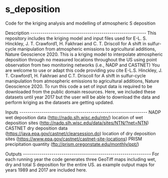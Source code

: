 # s_deposition
Code for the kriging analysis and modelling of atmospheric S deposition

Description ---------------------------------------------------------
This repository includes the kriging model and input files used for E-L. S. Hinckley,
J. T. Crawford1, H. Fakhraei and C. T. Driscoll for A shift in sulfur-cycle manipulation from
atmospheric emissions to agricultural additions, Nature Geoscience 2020. This is a kriging model to
interpolate atmospheric deposition through no measured locations throughout the US using point observation
from two monitoring networks (i.e., NADP and CASTNET)
You are welcome to use or adapt this code providing you cite
E-L.S. Hinckley, J. T. Crawford1, H. Fakhraei and C.T. Driscoll for A shift in sulfur-cycle manipulation from
atmospheric emissions to agricultural additions, Nature Geoscience 2020.
To run this code a set of input data is required to be downloaded from the public domain resources.
Here, we included these datasets until year 2017 but the user will be able to download the data and
perform kriging as the datasets are getting updated.

Inputs ---------------------------------------------------------------
NADP wet deposition data (http://nadp.slh.wisc.edu/ntn/)
location of wet deposition sites (http://nadp.slh.wisc.edu/data/sites/NTN/?net=NTN)
CASTNET dry deposition data (https://java.epa.gov/castnet/clearsession.do)
location of dry deposition sites (https://www.epa.gov/castnet/castnet-site-locations)
PRISM precipitation quantity (ftp://prism.oregonstate.edu/monthly/ppt/)

Outputs ---------------------------------------------------------------
For each running year the code generates three GeoTiff maps including wet, dry and total S deposition for the entire US.
as example output maps for years 1989 and 2017 are included here.

